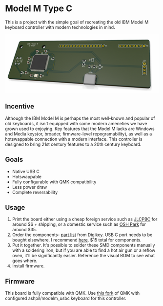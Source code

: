 # Model M Type C
This is a project with the simple goal of recreating the old IBM Model M keyboard controller with modern technologies in mind.

![Board Render](images/render.png)

## Incentive
Although the IBM Model M is perhaps the most well-known and popular of old keyboards, it isn't equipped with some modern ameneties we have grown used to enjoying. Key features that the Model M lacks are Windows and Media keys(or, broader, firmware-level repogramability), as well as a hotswappable connection with a modern interface. This controller is designed to bring 21st century features to a 20th century keyboard.

## Goals
- Native USB C
- Hotswappable
- Fully configurable with QMK compatibility
- Less power draw
- Complete reversability

## Usage
1. Print the board either using a cheap foreign service such as [JLCPBC](https://jlcpcb.com/ "JLCPBC") for around $6 + shipping, or a domestic service such as [OSH Park](https://oshpark.com/ "OSH Park") for around $35.
2. Order the components- [part list](https://www.digikey.com/short/p00t8f "part list") from Digikey. USB C port needs to be bought elsewhere, I recommend [here](https://keeb.io/products/usb-c-port-12-pin-hro-type-c-31-m-12 "here").  $15 total for components.
3. Put it together. It's possible to solder these SMD components manually with a soldering iron, but if you are able to find a hot air gun or a reflow oven, it'll be significantly easier. Reference the visual BOM to see what goes where.
4. Install firmware.

## Firmware

This board is fully compatible with QMK. Use [this fork](https://github.com/ashpil/qmk_firmware/tree/master/keyboards/ashpil/modelm_usbc "this fork") of QMK with configured ashpil/modelm_usbc keyboard for this controller.